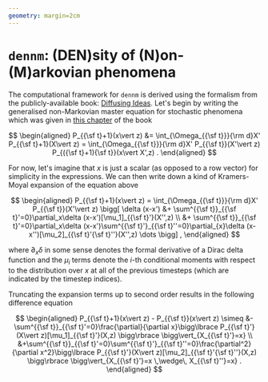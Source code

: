 ```yaml
---
geometry: margin=2cm
---
```


# `dennm`: (DEN)sity of (N)on-(M)arkovian phenomena

The computational framework for `dennm` is derived using the formalism from the publicly-available book: [Diffusing Ideas](https://umbralcalc.github.io/diffusing-ideas/). Let's begin by writing the generalised non-Markovian master equation for stochastic phenomena which was given in [this chapter](https://umbralcalc.github.io/diffusing-ideas/empirical_probabilistic_reweighting/chapter.pdf) of the book

$$
\begin{aligned}
P_{{\sf t}+1}(x\vert z) &= \int_{\Omega_{{\sf t}}}{\rm d}X' P_{{\sf t}+1}(X\vert z) = \int_{\Omega_{{\sf t}}}{\rm d}X' P_{{\sf t}}(X'\vert z) P_{({\sf t}+1){\sf t}}(x\vert X',z) .
\end{aligned}
$$

For now, let's imagine that $x$ is just a scalar (as opposed to a row vector) for simplicity in the expressions. We can then write down a kind of Kramers-Moyal expansion of the equation above

$$
\begin{aligned}
P_{{\sf t}+1}(x\vert z) = \int_{\Omega_{{\sf t}}}{\rm d}X' P_{{\sf t}}(X'\vert z) \bigg[ \delta (x-x') &+ \sum^{{\sf t}}_{{\sf t}'=0}\partial_x\delta (x-x')[\mu_1]_{{\sf t}'}(X'',z) \\
&+ \sum^{{\sf t}}_{{\sf t}'=0}\partial_x\delta (x-x')\sum^{{\sf t}'}_{{\sf t}''=0}\partial_{x}\delta (x-x'')[\mu_2]_{{\sf t}'{\sf t}''}(X'',z) \dots \bigg] ,
\end{aligned}
$$

where $\partial_x\delta$ in some sense denotes the formal derivative of a Dirac delta function and the $\mu_i$ terms denote the $i$-th conditional moments with respect to the distribution over $x$ at all of the previous timesteps (which are indicated by the timestep indices).

Truncating the expansion terms up to second order results in the following difference equation

$$
\begin{aligned}
P_{{\sf t}+1}(x\vert z) - P_{{\sf t}}(x\vert z) \simeq &-\sum^{{\sf t}}_{{\sf t}'=0}\frac{\partial}{\partial x}\bigg\lbrace P_{{\sf t}'}(X\vert z)[\mu_1]_{{\sf t}'}(X,z) \bigg\rbrace \bigg\vert_{X_{{\sf t}'}=x} \\
&+\sum^{{\sf t}}_{{\sf t}'=0}\sum^{{\sf t}'}_{{\sf t}''=0}\frac{\partial^2}{\partial x^2}\bigg\lbrace P_{{\sf t}'}(X\vert z)[\mu_2]_{{\sf t}'{\sf t}''}(X,z) \bigg\rbrace \bigg\vert_{X_{{\sf t}'}=x \,\wedge\, X_{{\sf t}''}=x} .
\end{aligned}
$$
